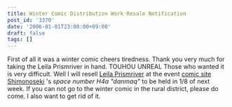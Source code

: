 ```yaml
---
title: Winter Comic Distribution Work Resale Notification
post_id: '3370'
date: '2006-01-01T23:00:00+09:00'
draft: false
tags: []
---
```


First of all it was a winter comic cheers tiredness. Thank you very much for taking the Leila Prismriver in hand. TOUHOU UNREAL Those who wanted it is very difficult. Well I will resell [Leila Prismriver](/!/leila/) at the event [comic site Shimonoseki](http://www.communitysite.jp/) 's _space number H4a "danmaq"_ to be held in 1/8 of next week. If you can not go to the winter comic in the rural district, please do come. I also want to get rid of it.
